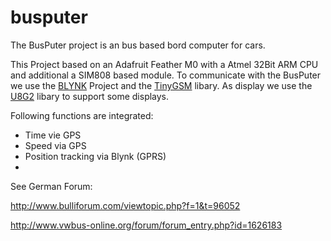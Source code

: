 # busputer

The BusPuter project is an bus based bord computer for cars.

This Project based on an Adafruit Feather M0 with a Atmel 32Bit ARM CPU and additional a SIM808 based module. 
To communicate with the BusPuter we use the [BLYNK](http://www.blynk.cc) Project and the [TinyGSM](https://github.com/vshymanskyy/TinyGSM) libary.
As display we use the [U8G2](https://github.com/olikraus/u8g2) libary to support some displays.

Following functions are integrated:
* Time vie GPS
* Speed via GPS
* Position tracking via Blynk (GPRS)
* 

See German Forum:

http://www.bulliforum.com/viewtopic.php?f=1&t=96052

http://www.vwbus-online.org/forum/forum_entry.php?id=1626183
